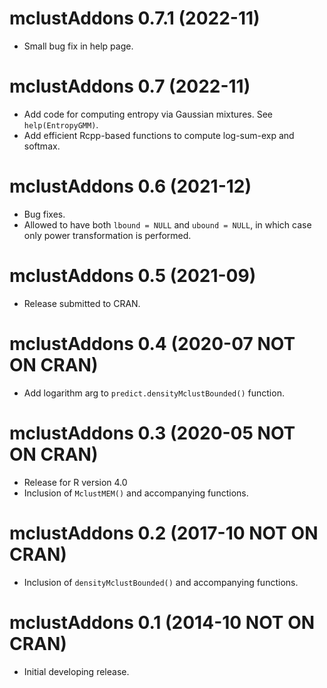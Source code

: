 # mclustAddons 0.7.1 (2022-11)

- Small bug fix in help page.

# mclustAddons 0.7 (2022-11)

- Add code for computing entropy via Gaussian mixtures. See `help(EntropyGMM)`.
- Add efficient Rcpp-based functions to compute log-sum-exp and softmax.

# mclustAddons 0.6 (2021-12)

- Bug fixes.
- Allowed to have both `lbound = NULL` and `ubound = NULL`, in which case only power transformation is performed.

# mclustAddons 0.5 (2021-09)

- Release submitted to CRAN.

# mclustAddons 0.4 (2020-07 NOT ON CRAN)

- Add logarithm arg to `predict.densityMclustBounded()` function.

# mclustAddons 0.3 (2020-05 NOT ON CRAN)

- Release for R version 4.0 
- Inclusion of `MclustMEM()` and accompanying functions.

# mclustAddons 0.2 (2017-10 NOT ON CRAN)

- Inclusion of `densityMclustBounded()` and accompanying functions.

# mclustAddons 0.1 (2014-10 NOT ON CRAN)

- Initial developing release.
